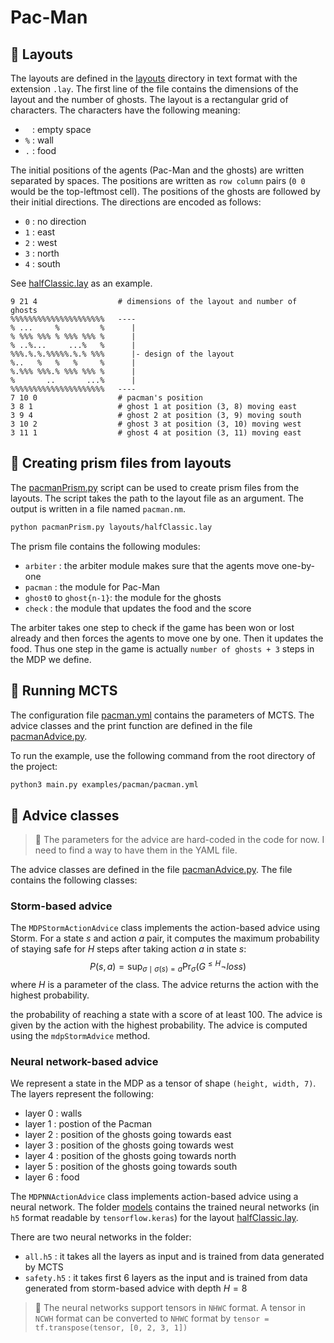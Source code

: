 # Pac-Man

## 🍒 Layouts
The layouts are defined in the [layouts](layouts/) directory in text format with the extension `.lay`. The first line of the file contains the dimensions of the layout and the number of ghosts. The layout is a rectangular grid of characters. The characters have the following meaning:

- ` ` : empty space
- `%` : wall
- `.` : food

The initial positions of the agents (Pac-Man and the ghosts) are written separated by spaces. The positions are written as `row column` pairs (`0 0` would be the top-leftmost cell). The positions of the ghosts are followed by their initial directions. The directions are encoded as follows:

- `0` : no direction
- `1` : east
- `2` : west
- `3` : north
- `4` : south

See [halfClassic.lay](layouts/halfClassic.lay) as an example.

```text
9 21 4                  # dimensions of the layout and number of ghosts
%%%%%%%%%%%%%%%%%%%%%   ----
% ...     %         %      |
% %%% %%% % %%% %%% %      |
% ..%...     ...%   %      |
%%%.%.%.%%%%%.%.% %%%      |- design of the layout
%..   %   %   %     %      |
%.%%% %%%.% %%% %%% %      |
%       ..       ...%      |
%%%%%%%%%%%%%%%%%%%%%   ----
7 10 0                  # pacman's position
3 8 1                   # ghost 1 at position (3, 8) moving east
3 9 4                   # ghost 2 at position (3, 9) moving south
3 10 2                  # ghost 3 at position (3, 10) moving west
3 11 1                  # ghost 4 at position (3, 11) moving east
```

## 🍒 Creating prism files from layouts
The [pacmanPrism.py](pacmanPrism.py) script can be used to create prism files from the layouts. The script takes the path to the layout file as an argument. The output is written in a file named `pacman.nm`.

```bash
python pacmanPrism.py layouts/halfClassic.lay
```

The prism file contains the following modules:
- `arbiter` : the arbiter module makes sure that the agents move one-by-one
- `pacman` : the module for Pac-Man
- `ghost0` to `ghost{n-1}`: the module for the ghosts
- `check` : the module that updates the food and the score

The arbiter takes one step to check if the game has been won or lost already and then forces the agents to move one by one. Then it updates the food. Thus one step in the game is actually `number of ghosts + 3` steps in the MDP we define.


## 🍒 Running MCTS
The configuration file [pacman.yml](pacman.yml) contains the parameters of MCTS. The advice classes and the print function are defined in the file [pacmanAdvice.py](pacmanAdvice.py).

To run the example, use the following command from the root directory of the project:

```bash
python3 main.py examples/pacman/pacman.yml
```

## 🍒 Advice classes

> 📝 The parameters for the advice are hard-coded in the code for now. I need to find a way to have them in the YAML file.

The advice classes are defined in the file [pacmanAdvice.py](pacmanAdvice.py). The file contains the following classes:

### Storm-based advice
The `MDPStormActionAdvice` class implements the action-based advice using Storm. For a state $s$ and action $a$ pair, it computes the maximum probability of staying safe for $H$ steps after taking action $a$ in state $s$:
$$P(s,a) = \sup_{\sigma\mid\sigma(s)=a} \Pr_{\sigma}(G^{\leq H}\neg loss)$$
where $H$ is a parameter of the class. The advice returns the action with the highest probability. 

the probability of reaching a state with a score of at least 100. The advice is given by the action with the highest probability. The advice is computed using the `mdpStormAdvice` method.

### Neural network-based advice
We represent a state in the MDP as a tensor of shape `(height, width, 7)`. The layers represent the following:
- layer 0 : walls
- layer 1 : postion of the Pacman
- layer 2 : position of the ghosts going towards east
- layer 3 : position of the ghosts going towards west
- layer 4 : position of the ghosts going towards north
- layer 5 : position of the ghosts going towards south
- layer 6 : food

The `MDPNNActionAdvice` class implements action-based advice using a neural network. The folder [models](models) contains the trained neural networks (in `h5` format readable by `tensorflow.keras`) for the layout [halfClassic.lay](layouts/halfClassic.lay).

There are two neural networks in the folder:
- `all.h5` : it takes all the layers as input and is trained from data generated by MCTS
- `safety.h5` : it takes first 6 layers as the input and is trained from data generated from storm-based advice with depth $H = 8$

> 📝 The neural networks support tensors in `NHWC` format. A tensor in `NCWH` format can be converted to `NHWC` format by `tensor = tf.transpose(tensor, [0, 2, 3, 1])`




